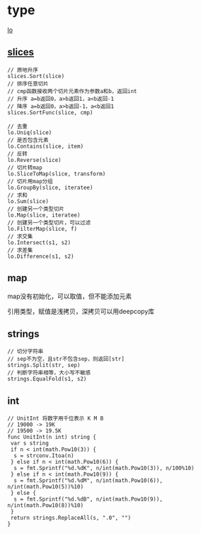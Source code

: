 # type

[lo](https://pkg.go.dev/github.com/samber/lo)

## [slices](https://pkg.go.dev/slices)

```golang
// 原地升序
slices.Sort(slice)
// 排序任意切片
// cmp函数接收两个切片元素作为参数a和b，返回int
// 升序 a=b返回0，a>b返回1，a<b返回-1
// 降序 a=b返回0，a>b返回-1，a<b返回1
slices.SortFunc(slice, cmp)
```

```golang
// 去重
lo.Uniq(slice)
// 是否包含元素
lo.Contains(slice, item)
// 反转
lo.Reverse(slice)
// 切片转map
lo.SliceToMap(slice, transform)
// 切片用map分组
lo.GroupBy(slice, iteratee)
// 求和
lo.Sum(slice)
// 创建另一个类型切片
lo.Map(slice, iteratee)
// 创建另一个类型切片，可以过滤
lo.FilterMap(slice, f)
// 求交集
lo.Intersect(s1, s2)
// 求差集
lo.Difference(s1, s2)
```

## map

map没有初始化，可以取值，但不能添加元素

引用类型，赋值是浅拷贝，深拷贝可以用deepcopy库

## strings

```golang
// 切分字符串
// sep不为空，且str不包含sep，则返回[str]
strings.Split(str, sep)
// 判断字符串相等，大小写不敏感
strings.EqualFold(s1, s2)
```

## int

```golang
// UnitInt 将数字用千位表示 K M B
// 19000 -> 19K
// 19500 -> 19.5K
func UnitInt(n int) string {
 var s string
 if n < int(math.Pow10(3)) {
  s = strconv.Itoa(n)
 } else if n < int(math.Pow10(6)) {
  s = fmt.Sprintf("%d.%dK", n/int(math.Pow10(3)), n/100%10)
 } else if n < int(math.Pow10(9)) {
  s = fmt.Sprintf("%d.%dM", n/int(math.Pow10(6)), n/int(math.Pow10(5))%10)
 } else {
  s = fmt.Sprintf("%d.%dB", n/int(math.Pow10(9)), n/int(math.Pow10(8))%10)
 }
 return strings.ReplaceAll(s, ".0", "")
}
```
